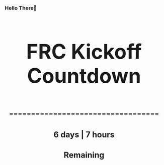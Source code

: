 ### Hello There👋

<!---START-TIMER--->
<h3 align='center' style='font-size: 64px;'>FRC Kickoff Countdown</h3>
<h3 align='center' style='font-size: 30px;'>----------------------------------</h3>
<h3 align='center' style='font-size: 25px;'>6 days | 7 hours</h3>
<h3 align='center' style='font-size: 25px;'>Remaining</h3>
<!---END-TIMER--->
